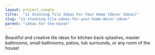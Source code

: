 ```yaml
---
layout: project_single
title:  "11 Stunning Tile Ideas For Your Home (Decor Ideas)"
slug: "11-stunning-tile-ideas-for-your-home-decor-ideas"
parent: "ideas-for-the-house"
---
```

Beautiful and creative tile ideas for kitchen back splashes, master bathrooms, small bathrooms, patios, tub surrounds, or any room of the house!